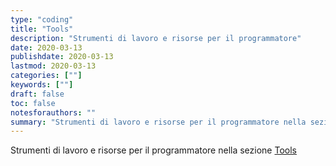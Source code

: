 ```yaml
---
type: "coding"
title: "Tools"
description: "Strumenti di lavoro e risorse per il programmatore"
date: 2020-03-13
publishdate: 2020-03-13
lastmod: 2020-03-13
categories: [""]
keywords: [""]
draft: false
toc: false
notesforauthors: ""
summary: "Strumenti di lavoro e risorse per il programmatore nella sezione <a href='/coding/tools'>Tools</a>"
---
```


Strumenti di lavoro e risorse per il programmatore nella sezione <a href='/coding/tools/'>Tools</a>
